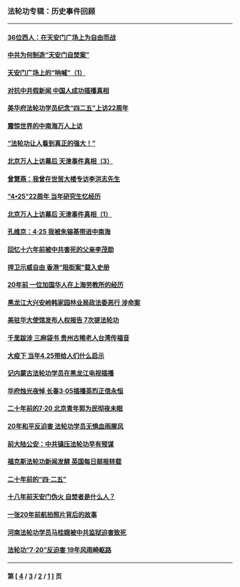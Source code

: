 ### 法轮功专辑：历史事件回顾
---
#### [36位西人：在天安门广场上为自由而战](../../pages/nf5793/n13390029.md?06200430) 
#### [中共为何制造“天安门自焚案”](../../pages/nf5793/n13183270.md?06200430) 
#### [天安门广场上的“呐喊”（1）](../../pages/nf5793/n13105277.md?06200430) 
#### [对抗中共假新闻 中国人成功插播真相](../../pages/nf5793/n12910618.md?06200430) 
#### [美华府法轮功学员纪念“四二五”上访22周年](../../pages/nf5793/n12904445.md?06200430) 
#### [震惊世界的中南海万人上访](../../pages/nf5793/n12903976.md?06200430) 
#### [“法轮功让人看到真正的强大！”](../../pages/nf5793/n12903195.md?06200430) 
#### [北京万人上访幕后 天津事件真相（3）](../../pages/nf5793/n12902807.md?06200430) 
#### [曾慧燕：我曾在世贸大楼专访李洪志先生](../../pages/nf5793/n12898729.md?06200430) 
#### [“4•25”22周年 当年研究生忆经历](../../pages/nf5793/n12894152.md?06200430) 
#### [北京万人上访幕后 天津事件真相（1）](../../pages/nf5793/n12885174.md?06200430) 
#### [孔维京：4·25 我被朱镕基带进中南海](../../pages/nf5793/n12864987.md?06200430) 
#### [回忆十六年前被中共害死的父亲李茂勋](../../pages/nf5793/n12880270.md?06200430) 
#### [捍卫示威自由 香港“阻街案”载入史册](../../pages/nf5793/n12811245.md?06200430) 
#### [20年前 一位加国华人在上海劳教所的经历](../../pages/nf5793/n12707932.md?06200430) 
#### [黑龙江大兴安岭韩家园林业局政法委恶行 涉命案](../../pages/nf5793/n12622815.md?06200430) 
#### [美驻华大使馆发布人权报告 7次提法轮功](../../pages/nf5793/n12520541.md?06200430) 
#### [千里跋涉 三麻袋书 贵州古稀老人台湾传福音](../../pages/nf5793/n12198750.md?06200430) 
#### [大疫下 当年4.25带给人们什么启示](../../pages/nf5793/n12058565.md?06200430) 
#### [记内蒙古法轮功学员在黑龙江电视插播](../../pages/nf5793/n11699194.md?06200430) 
#### [华府烛光夜悼 长春3·05插播英烈正信永恒](../../pages/nf5793/n11397432.md?06200430) 
#### [二十年前的7·20 北京青年郭为民彻夜未眠](../../pages/nf5793/n11354195.md?06200430) 
#### [20年和平反迫害 法轮功学员无惧血雨腥风](../../pages/nf5793/n11348279.md?06200430) 
#### [前大陆公安：中共镇压法轮功早有预谋](../../pages/nf5793/n11352168.md?06200430) 
#### [福克斯法轮功新闻发酵  英国每日邮报转载](../../pages/nf5793/n11285952.md?06200430) 
#### [二十年前的“四·二五”](../../pages/nf5793/n11207639.md?06200430) 
#### [十八年前天安门伪火 自焚者是什么人？](../../pages/nf5793/n10996556.md?06200430) 
#### [一张20年前航拍照片背后的故事](../../pages/nf5793/n10693797.md?06200430) 
#### [河南法轮功学员马桂娥被中共监狱迫害致死](../../pages/nf5793/n10684974.md?06200430) 
#### [法轮功“7‧20”反迫害 19年风雨崎岖路](../../pages/nf5793/n10570834.md?06200430) 

---
#### 第 [ [4](./4.md?06200430) / [3](./3.md?06200430) / [2](./2.md?06200430) / [1](./1.md?06200430) ] 页
